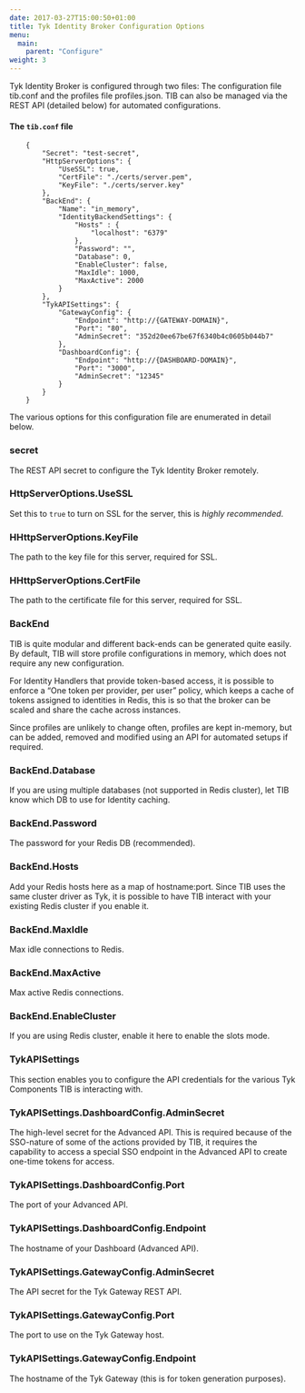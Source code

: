 ```yaml
---
date: 2017-03-27T15:00:50+01:00
title: Tyk Identity Broker Configuration Options
menu:
  main:
    parent: "Configure"
weight: 3 
---
```



Tyk Identity Broker is configured through two files: The configuration file tib.conf and the profiles file profiles.json. TIB can also be managed via the REST API (detailed below) for automated configurations.

#### The `tib.conf` file

```
	{
	    "Secret": "test-secret",
	    "HttpServerOptions": {
	        "UseSSL": true,
	        "CertFile": "./certs/server.pem",
	        "KeyFile": "./certs/server.key"
	    },
	    "BackEnd": {
	        "Name": "in_memory",
	        "IdentityBackendSettings": {
	            "Hosts" : {
	                "localhost": "6379"
	            },
	            "Password": "",
	            "Database": 0,
	            "EnableCluster": false,
	            "MaxIdle": 1000,
	            "MaxActive": 2000
	        }
	    },
	    "TykAPISettings": {
	        "GatewayConfig": {
	            "Endpoint": "http://{GATEWAY-DOMAIN}",
	            "Port": "80",
	            "AdminSecret": "352d20ee67be67f6340b4c0605b044b7"
	        },
	        "DashboardConfig": {
	            "Endpoint": "http://{DASHBOARD-DOMAIN}",
	            "Port": "3000",
	            "AdminSecret": "12345"
	        }
	    }
	}
```

The various options for this configuration file are enumerated in detail below.

### <a name="secret"></a> secret

The REST API secret to configure the Tyk Identity Broker remotely.

### <a name="httpserveroptions-usessl"></a> HttpServerOptions.UseSSL

Set this to `true` to turn on SSL for the server, this is *highly recommended*.

### <a name="httpserveroptions-keyfile"></a> HHttpServerOptions.KeyFile

The path to the key file for this server, required for SSL.

### <a name="httpserveroptions-certfile"></a> HHttpServerOptions.CertFile

The path to the certificate file for this server, required for SSL.

### <a name="backend"></a> BackEnd

TIB is quite modular and different back-ends can be generated quite easily. By default, TIB will store profile configurations in memory, which does not require any new configuration.

For Identity Handlers that provide token-based access, it is possible to enforce a “One token per provider, per user” policy, which keeps a cache of tokens assigned to identities in Redis, this is so that the broker can be scaled and share the cache across instances.

Since profiles are unlikely to change often, profiles are kept in-memory, but can be added, removed and modified using an API for automated setups if required.

### <a name="backend-database"></a> BackEnd.Database

If you are using multiple databases (not supported in Redis cluster), let TIB know which DB to use for Identity caching.

### <a name="backend-password"></a> BackEnd.Password

The password for your Redis DB (recommended).

### <a name="backend-hosts"></a> BackEnd.Hosts

Add your Redis hosts here as a map of hostname:port. Since TIB uses the same cluster driver as Tyk, it is possible to have TIB interact with your existing Redis cluster if you enable it.

### <a name="backend-maxidle"></a> BackEnd.MaxIdle

Max idle connections to Redis.

### <a name="backend-maxactive"></a> BackEnd.MaxActive

Max active Redis connections.

### <a name="backend-enablecluster"></a> BackEnd.EnableCluster

If you are using Redis cluster, enable it here to enable the slots mode.

### <a name="tykapisettings"></a> TykAPISettings

This section enables you to configure the API credentials for the various Tyk Components TIB is interacting with.

### <a name="tykapisettings-dashboardconfig-adminsecret"></a> TykAPISettings.DashboardConfig.AdminSecret

The high-level secret for the Advanced API. This is required because of the SSO-nature of some of the actions provided by TIB, it requires the capability to access a special SSO endpoint in the Advanced API to create one-time tokens for access.

### <a name="tykapisettings-dashboardconfig-port"></a> TykAPISettings.DashboardConfig.Port

The port of your Advanced API.

### <a name="tykapisettings-dashboardconfig-endpoint"></a> TykAPISettings.DashboardConfig.Endpoint

The hostname of your Dashboard (Advanced API).

### <a name="tykapisettings-gatewayconfig-adminsecret"></a> TykAPISettings.GatewayConfig.AdminSecret

The API secret for the Tyk Gateway REST API.

### <a name="tykapisettings-gatewayconfig-port"></a> TykAPISettings.GatewayConfig.Port

The port to use on the Tyk Gateway host.

### <a name="tykapisettings-gatewayconfig-endpoint"></a> TykAPISettings.GatewayConfig.Endpoint

The hostname of the Tyk Gateway (this is for token generation purposes).
















